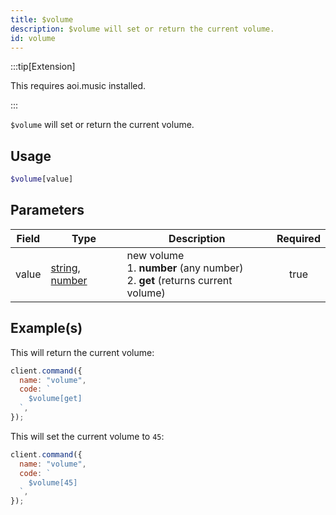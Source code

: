 ```yaml
---
title: $volume
description: $volume will set or return the current volume.
id: volume
---
```


:::tip[Extension]

This requires aoi.music installed.

:::

`$volume` will set or return the current volume.

## Usage

```php
$volume[value]
```

## Parameters

| Field | Type                                                                                                                                                                                                 | Description                                                                             | Required |
| ----- | ---------------------------------------------------------------------------------------------------------------------------------------------------------------------------------------------------- | --------------------------------------------------------------------------------------- | :------: |
| value | [string](https://developer.mozilla.org/en-US/docs/Web/JavaScript/Reference/Global_Objects/String), [number](https://developer.mozilla.org/en-US/docs/Web/JavaScript/Reference/Global_Objects/Number) | new volume <br /> 1. **number** (any number) <br /> 2. **get** (returns current volume) |   true   |

## Example(s)

This will return the current volume:

```javascript
client.command({
  name: "volume",
  code: `
    $volume[get]
  `,
});
```

This will set the current volume to `45`:

```javascript
client.command({
  name: "volume",
  code: `
    $volume[45]
  `,
});
```
